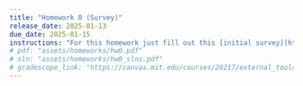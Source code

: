 ```yaml
---
title: "Homework 0 (Survey)"
release_date: 2025-01-13
due_date: 2025-01-15
instructions: "For this homework just fill out this [initial survey](https://docs.google.com/forms/d/e/1FAIpQLSdM2bR5193VpaJe5XTwbEIKPILv6esalVBjvIuPs3R5uInEgQ/viewform?usp=sharing), this will help us customize the course going ahead!"
# pdf: "assets/homeworks/hw0.pdf"
# sln: "assets/homeworks/hw0_slns.pdf"
# gradescope_link: "https://canvas.mit.edu/courses/28217/external_tools/369"
---
```

